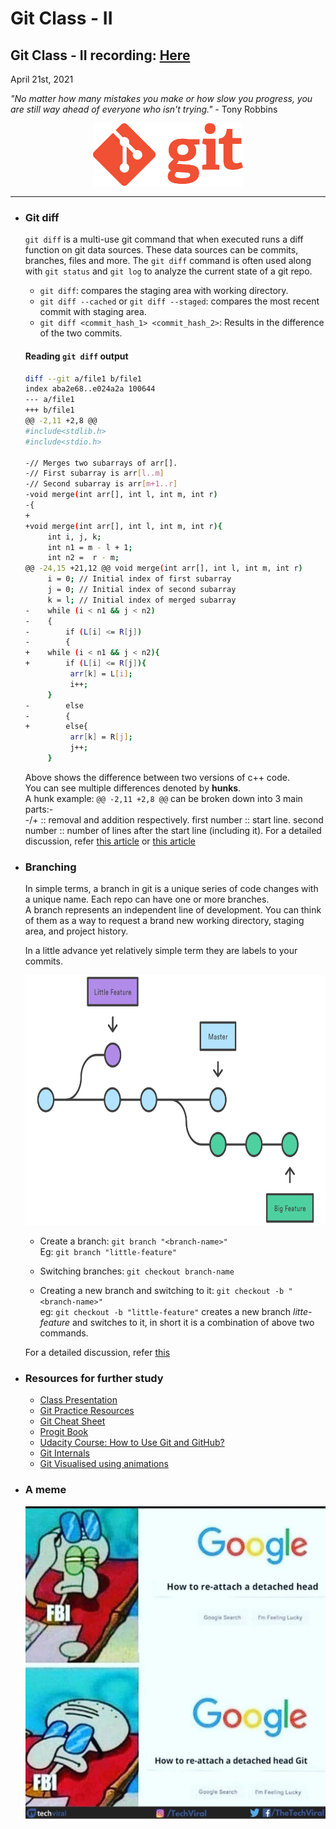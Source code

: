 # Git Class - II

## Git Class - II recording: [Here](https://drive.google.com/file/d/10KTk8KhKek4jACYvAzyljW0EjwsSt-8j/view?usp=sharing)

April 21st, 2021

<i>"No matter how many mistakes you make or how slow you progress, you are still way ahead of everyone who isn't trying."</i> - Tony Robbins

<div align="center"><img src="./img/Git-Logo-1788C.png" height="100"/></div>

<hr>

*    ### Git diff

     `git diff` is a multi-use git command that when executed runs a diff function on git data sources. These data sources can be commits, branches, files and more. The `git diff` command is often used along with `git status` and `git log` to analyze the current state of a git repo.

     *  `git diff`: compares the staging area with working directory.
     *  `git diff --cached` or `git diff --staged`: compares the most recent commit with staging area.
     *  `git diff <commit_hash_1> <commit_hash_2>`: Results in the difference of the two commits.

     #### Reading `git diff` output
     ```bash
     diff --git a/file1 b/file1
     index aba2e68..e024a2a 100644
     --- a/file1
     +++ b/file1
     @@ -2,11 +2,8 @@
     #include<stdlib.h> 
     #include<stdio.h> 
     
     -// Merges two subarrays of arr[]. 
     -// First subarray is arr[l..m] 
     -// Second subarray is arr[m+1..r] 
     -void merge(int arr[], int l, int m, int r) 
     -{ 
     +
     +void merge(int arr[], int l, int m, int r){ 
          int i, j, k; 
          int n1 = m - l + 1; 
          int n2 =  r - m; 
     @@ -24,15 +21,12 @@ void merge(int arr[], int l, int m, int r)
          i = 0; // Initial index of first subarray 
          j = 0; // Initial index of second subarray 
          k = l; // Initial index of merged subarray 
     -    while (i < n1 && j < n2) 
     -    { 
     -        if (L[i] <= R[j]) 
     -        { 
     +    while (i < n1 && j < n2){ 
     +        if (L[i] <= R[j]){ 
               arr[k] = L[i]; 
               i++; 
          } 
     -        else
     -        { 
     +        else{ 
               arr[k] = R[j]; 
               j++; 
          } 
     
     ```

     Above shows the difference between two versions of c++ code.<br>
     You can see multiple differences denoted by **hunks**.<br>
     A hunk example: `@@ -2,11 +2,8 @@` can be broken down into 3 main parts:-<br>
     -/+ :: removal and addition respectively.
     first number :: start line.
     second number :: number of lines after the start line (including it).
     For a detailed discussion, refer [this article](https://medium.com/therobinkim/how-to-read-a-git-diff-6c87a9dc47c5) or [this article](https://stackoverflow.com/questions/2529441/how-to-read-the-output-from-git-diff)


*    ### Branching

     In simple terms, a branch in git is a unique series of code changes with a unique name. Each repo can have one or more branches.<br>
     A branch represents an independent line of development. You can think of them as a way to request a brand new working directory, staging area, and project history.

     In a little advance yet relatively simple term they are labels to your commits.

     <img src="img/01.svg" alt="Branches" height="400"/>

     *  Create a branch: `git branch "<branch-name>"`<br>
     Eg: `git branch "little-feature"`

     *  Switching branches: `git checkout branch-name`

     *  Creating a new branch and switching to it: `git checkout -b "<branch-name>"`<br>
     eg: `git checkout -b "little-feature"` creates a new branch _litte-feature_ and switches to it, in short it is a combination of above two commands.

     For a detailed discussion, refer [this](https://www.atlassian.com/git/tutorials/using-branches)

*    ### Resources for further study
     *    [Class Presentation](Lecture-2.pdf)
     *    [Git Practice Resources](https://try.github.io/)
     *    [Git Cheat Sheet](git-cheat-sheet.pdf)
     *    [Progit Book](progit.pdf)
     *    [Udacity Course: How to Use Git and GitHub?](https://classroom.udacity.com/courses/ud775-india)
     *    [Git Internals](https://www.freecodecamp.org/news/git-internals-objects-branches-create-repo/)
     *    [Git Visualised using animations](https://dev.to/lydiahallie/cs-visualized-useful-git-commands-37p1)

*    ### A meme

     <img src="img/meme.png" alt="Meme" height="500"/>
